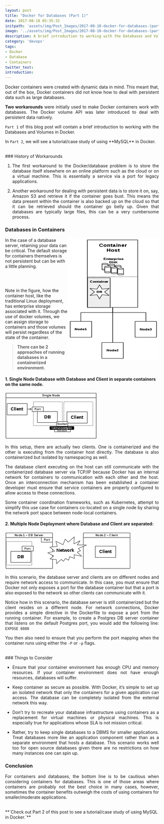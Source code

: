 ```yaml
---
layout: post
title: "Docker for Databases (Part 1)"
date: 2017-08-10 05:35:32
initpath: 'assets/img/Post_Images/2017-08-10-docker-for-databases-(part-1)/1.png'
image: '../assets/img/Post_Images/2017-08-10-docker-for-databases-(part-1)/1.png'
description: A brief introduction to working with the Databases and Volumes in Docker.
category: 'devops'
tags:
- Docker
- Database
- Containers
twitter_text:
introduction:
---
```

<p align="justify">
Docker containers were created with dynamic data in mind. This meant that, out of the box, Docker containers did not know how to deal with persistent data such as large databases. </p>

<p align="justify"> <b>Two workarounds</b> were initially used to make Docker containers work with databases. The Docker volume API was later introduced to deal with persistent data natively. </p>

<p align="justify"> <code>Part 1</code> of this blog post will contain a brief introduction to working with the Databases and Volumes in Docker. </p>

<p align="justify">In <code>Part 2</code>, we will see a tutorial/case study of using **MySQL** in Docker. </p>

<br>
### History of Workarounds
<ol type="1">
<li><p align="justify">The first workaround to the Docker/database problem is to store the database itself elsewhere on an online platform such as the cloud or on a virtual machine. This is essentially a service via a port for legacy applications. </p> </li>

<li><p align="justify">Another workaround for dealing with persistent data is to store it on, say, Amazon S3 and retrieve it if the container goes bust. This means the data present within the container is also backed up on the cloud so that it can be retrieved should the container go belly up. Given that databases are typically large files, this can be a very cumbersome process. </p> </li>
</ol>


### Databases in Containers

<p align="justify">
<img align="right" width="300" height="400" src="../assets/img/Post_Images/2017-08-10-docker-for-databases-(part-1)/docker1.png">   

In the case of a database server, retaining your data can be critical. The default storage for containers themselves is not persistent but can be with a little planning.

<br> <br>

Note in the figure, how the container host, like the traditional Linux deployment, has enterprise storage associated with it. Through the use of docker volumes, we can assign storage to containers and those volumes will persist regardless of the state of the container.

</p>

> **There can be 2 approaches of running databases in a containerized environment.**

#### 1. Single Node Database with Database and Client in separate containers on the same node.

![placeholder](<../assets/img/Post_Images/2017-08-10-docker-for-databases-(part-1)/docker2.png> "Docker with Databases")


<p align="justify">
In this setup, there are actually two clients. One is containerized and the other is executing from the container host directly. The database is also containerized but isolated by namespacing as well.</p>

<p align="justify">
The database client executing on the host can still communicate with the containerized database server via TCP/IP because Docker has an internal network for containers to communication with each other and the host. Once an interconnection mechanism has been established a container developer must ensure that service containers are properly configured to allow access to these connections. </p>

<p align="justify">
Some container coordination frameworks, such as Kubernetes, attempt to simplify this use case for containers co-located on a single node by sharing the network port space between node-local containers.
</p>

####  2. Multiple Node Deployment where Database and Client are separated:

![placeholder](<../assets/img/Post_Images/2017-08-10-docker-for-databases-(part-1)/docker3.png> "Jenkins Git")

<p align="justify">
In this scenario, the database server and clients are on different nodes and require network access to communicate. In this case, you must ensure that Docker not only exposes a port for the database container but that a port is also exposed to the network so other clients can communicate with it. </p>

<p align="justify">
Notice how in this scenario, the database server is still containerized but the client resides on a different node. For network connections, Docker provides a simple directive in the Dockerfile to expose a port from the running container. For example, to create a Postgres DB server container that listens on the default Postgres port, you would add the following line: <code>EXPOSE 8080</code> </p>

<p align="justify">
You then also need to ensure that you perform the port mapping when the container runs using either the <code>-P</code> or <code>-p</code> flags. </p>

<br>
### Things to Consider
<ul>
<li><p align="justify">Ensure that your container environment has enough CPU and memory resources. If your container environment does not have enough resources, databases will suffer. </p></li>

<li><p align="justify">Keep container as secure as possible. With Docker, it’s simple to set up an isolated network that only the containers for a given application can access. The database can be completely isolated from the external network this way. </p></li>

<li><p align="justify">Don’t try to recreate your database infrastructure using containers as a replacement for virtual machines or physical machines. This is especially true for applications whose SLA is not mission critical. </p> </li>

<li><p align="justify">Rather, try to keep single databases to a DBMS for smaller applications. Treat databases more like an application component rather than as a separate environment that hosts a database. This scenario works well too for open source databases given there are no restrictions on how many instances one can spin up. </p></li>
</ul>

### Conclusion

<p align="justify">
For containers and databases, the bottom line is to be cautious when considering containers for databases. This is one of those areas where containers are probably not the best choice in many cases, however, sometimes the container benefits outweigh the costs of using containers for smaller/moderate applications. </p>

<br>
**`Check out Part 2 of this post to see a tutorial/case study of using MySQL in Docker.`**
